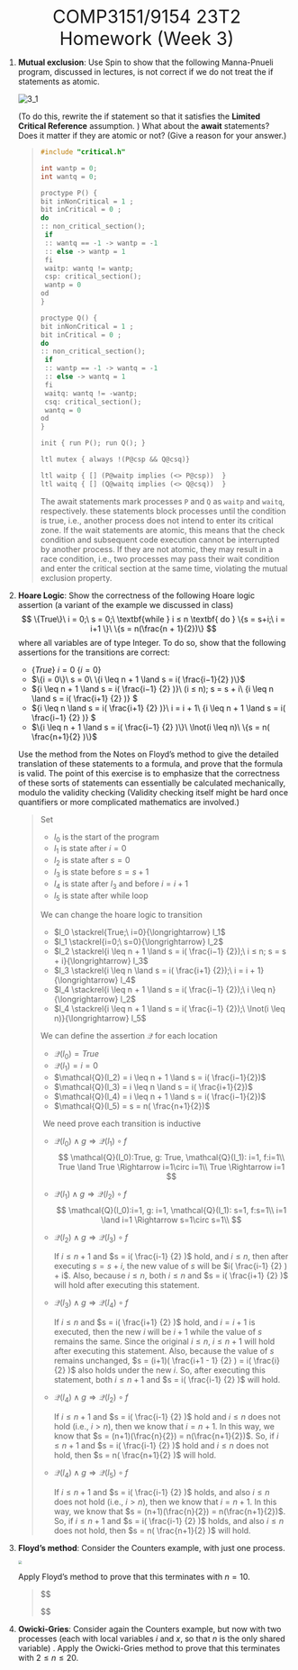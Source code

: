 <center><font size=6pt>COMP3151/9154 23T2 Homework (Week 3)</font></center>

1. **Mutual exclusion**: Use Spin to show that the following Manna-Pnueli program, discussed in lectures, is not correct if we do not treat the if statements as atomic.

   ![3_1](/Users/enmmmmovo/Documents/Study/COMP3151/hw/material/3_1.png)

   (To do this, rewrite the if statement so that it satisfies the **Limited Critical Reference** assumption. ) What about the **await** statements? Does it matter if they are atomic or not? (Give a reason for your answer.)

   > ```c
   > #include "critical.h"
   > 
   > int wantp = 0;
   > int wantq = 0;
   > 
   > proctype P() {
   > bit inNonCritical = 1 ;
   > bit inCritical = 0 ; 
   > do
   > :: non_critical_section();
   >  if
   >  :: wantq == -1 -> wantp = -1
   >  :: else -> wantp = 1
   >  fi
   >  waitp: wantq != wantp;
   >  csp: critical_section();
   >  wantp = 0
   > od
   > }
   > 
   > proctype Q() {
   > bit inNonCritical = 1 ;
   > bit inCritical = 0 ;  
   > do
   > :: non_critical_section();
   >  if
   >  :: wantp == -1 -> wantq = -1
   >  :: else -> wantq = 1
   >  fi
   >  waitq: wantq != -wantp;
   >  csq: critical_section();
   >  wantq = 0
   > od
   > }
   > 
   > init { run P(); run Q(); }
   > 
   > ltl mutex { always !(P@csp && Q@csq)}
   > 
   > ltl waitp { [] (P@waitp implies (<> P@csp))  }
   > ltl waitq { [] (Q@waitq implies (<> Q@csq))  }
   > ```
   >
   > The await statements mark processes `P` and `Q` as `waitp` and `waitq`, respectively. these statements block processes until the condition is true, i.e., another process does not intend to enter its critical zone. If the wait statements are atomic, this means that the check condition and subsequent code execution cannot be interrupted by another process. If they are not atomic, they may result in a race condition, i.e., two processes may pass their wait condition and enter the critical section at the same time, violating the mutual exclusion property.

2. **Hoare Logic**: Show the correctness of the following Hoare logic assertion (a variant of the example we discussed in class) 
   $$
   \{True\}\ i = 0;\ s = 0;\ \textbf{while } i ≤ n \textbf{ do } \{s = s+i;\ i = i+1 \}\ \{s = n(\frac{n + 1}{2})\}
   $$
   where all variables are of type Integer. To do so, show that the following assertions for the transitions are correct:

   - $\{True\}\ i = 0\ \{i = 0\}$
   - $\{i = 0\}\ s = 0\ \{i \leq n + 1 \land s = i( \frac{i−1}{2} )\}$ 
   - $\{i \leq n + 1 \land s = i( \frac{i−1} {2} )\}\ (i ≤ n); s = s + i\ \{i \leq n \land s = i( \frac{i+1} {2} )\} $
   - $\{i \leq n \land s = i( \frac{i+1} {2} )\}\ i = i + 1\ \{i \leq n + 1 \land s = i( \frac{i−1} {2} )\} $
   - $\{i \leq n + 1 \land s = i( \frac{i−1} {2} )\}\ \lnot(i \leq n)\ \{s = n( \frac{n+1}{2} )\}$

   Use the method from the Notes on Floyd’s method to give the detailed translation of these statements to a formula, and prove that the formula is valid. The point of this exercise is to emphasize that the correctness of these sorts of statements can essentially be calculated mechanically, modulo the validity checking (Validity checking itself might be hard once quantifiers or more complicated mathematics are involved.)

   > Set 
   >
   > - $l_0$  is the start of the program
   > - $l_1$ is state after $i=0$
   > - $l_2$ is state after $s=0$
   > - $l_3$ is state before $s=s+1$
   > - $l_4$ is state after $l_3$ and before $i=i+1$
   > - $l_5$ is state after while loop
   >
   > We can change the hoare logic to transition
   >
   > - $l_0 \stackrel{True;\ i=0}{\longrightarrow} l_1$
   > - $l_1 \stackrel{i=0;\ s=0}{\longrightarrow} l_2$
   > - $l_2 \stackrel{i \leq n + 1 \land s = i( \frac{i−1} {2});\ i ≤ n; s = s + i}{\longrightarrow} l_3$
   > - $l_3 \stackrel{i \leq n \land s = i( \frac{i+1} {2});\ i = i + 1}{\longrightarrow} l_4$
   > - $l_4 \stackrel{i \leq n + 1 \land s = i( \frac{i−1} {2});\ i \leq n}{\longrightarrow} l_2$
   > - $l_4 \stackrel{i \leq n + 1 \land s = i( \frac{i−1} {2});\ \lnot(i \leq n)}{\longrightarrow} l_5$
   >
   > We can define the assertion $\mathcal{Q}$ for each location
   >
   > - $\mathcal{Q}(l_0) = True$
   > - $\mathcal{Q}(l_1) = i = 0$
   > - $\mathcal{Q}(l_2) = i \leq n + 1 \land s = i( \frac{i−1}{2})$
   > - $\mathcal{Q}(l_3) = i \leq n \land s = i( \frac{i+1}{2})$
   > - $\mathcal{Q}(l_4) = i \leq n + 1 \land s = i( \frac{i−1}{2})$
   > - $\mathcal{Q}(l_5) = s = n( \frac{n+1}{2})$
   >
   > ​	We need prove each transition is inductive
   >
   > - $\mathcal{Q}(l_0)\land g\Rightarrow\mathcal{Q}(l_1)\circ f$
   >   $$
   >   \mathcal{Q}(l_0):True, g: True, \mathcal{Q}(l_1): i=1, f:i=1\\
   >   True \land True \Rightarrow i=1\circ i=1\\
   >    True \Rightarrow  i=1
   >   $$
   >
   > - $\mathcal{Q}(l_1)\land g\Rightarrow\mathcal{Q}(l_2)\circ f$
   >   $$
   >   \mathcal{Q}(l_0):i=1, g: i=1, \mathcal{Q}(l_1): s=1, f:s=1\\
   >   i=1 \land i=1 \Rightarrow s=1\circ s=1\\
   >   $$
   >
   > - $\mathcal{Q}(l_2)\land g\Rightarrow\mathcal{Q}(l_3)\circ f$
   >
   >   If $i \leq n + 1$ and $s = i( \frac{i-1} {2} )$ hold, and $i \leq n$, then after executing $s = s + i$, the new value of $s$ will be $i( \frac{i-1} {2} ) + i$. Also, because $i \leq n$, both $i \leq n$ and $s = i( \frac{i+1} {2} )$ will hold after executing this statement.
   >
   > - $\mathcal{Q}(l_3)\land g\Rightarrow\mathcal{Q}(l_4)\circ f$
   >
   >   If $i \leq n$ and $s = i( \frac{i+1} {2} )$ hold, and $i = i + 1$ is executed, then the new $i$ will be $i+1$ while the value of $s$ remains the same. Since the original $i \leq n$, $i \leq n + 1$ will hold after executing this statement. Also, because the value of $s$ remains unchanged, $s = (i+1)( \frac{i+1 - 1} {2} ) = i( \frac{i}{2} )$ also holds under the new $i$. So, after executing this statement, both $i \leq n + 1$ and $s = i( \frac{i-1} {2} )$ will hold.
   >
   > - $\mathcal{Q}(l_4)\land g\Rightarrow\mathcal{Q}(l_2)\circ f$
   >
   >   If $i \leq n + 1$ and $s = i( \frac{i-1} {2} )$ hold and $i \leq n$ does not hold (i.e., $i > n$), then we know that $i = n + 1$. In this way, we know that $s = (n+1)(\frac{n}{2}) = n(\frac{n+1}{2})$. So, if $i \leq n + 1$ and $s = i( \frac{i-1} {2} )$ hold and $i \leq n$ does not hold, then $s = n( \frac{n+1}{2} )$ will hold.
   >
   > - $\mathcal{Q}(l_4)\land g\Rightarrow\mathcal{Q}(l_5)\circ f$
   >
   >   If $i \leq n + 1$ and $s = i( \frac{i-1} {2} )$ holds, and also $i \leq n$ does not hold (i.e., $i > n$), then we know that $i = n + 1$. In this way, we know that $s = (n+1)(\frac{n}{2}) = n(\frac{n+1}{2})$. So, if $i \leq n + 1$ and $s = i( \frac{i-1} {2} )$ holds, and also $i \leq n$ does not hold, then $s = n( \frac{n+1}{2} )$ will hold.
   
3. **Floyd’s method**: Consider the Counters example, with just one process.

   <img src="/Users/enmmmmovo/Documents/Study/COMP3151/hw/material/3_2.png" style="zoom:40%;" />

   Apply Floyd’s method to prove that this terminates with $n = 10$.

   > $$
   > 
   > $$
   >
   > 

4. **Owicki-Gries**: Consider again the Counters example, but now with two processes (each with local variables $i$ and $x$, so that $n$ is the only shared variable) . Apply the Owicki-Gries method to prove that this terminates with $2 \leq n \leq 20$.